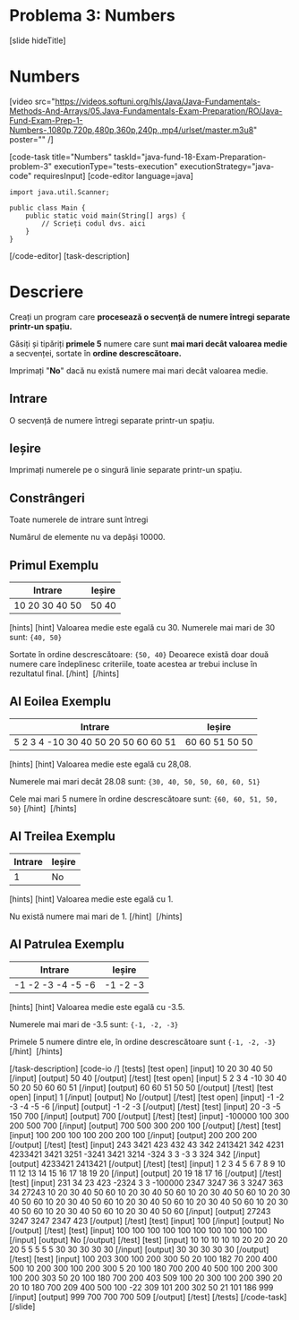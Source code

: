 # Problema 3: Numbers
[slide hideTitle]
# Numbers

[video src="https://videos.softuni.org/hls/Java/Java-Fundamentals-Methods-And-Arrays/05.Java-Fundamentals-Exam-Preparation/RO/Java-Fund-Exam-Prep-1-Numbers-,1080p,720p,480p,360p,240p,.mp4/urlset/master.m3u8" poster="" /]

[code-task title="Numbers" taskId="java-fund-18-Exam-Preparation-problem-3" executionType="tests-execution" executionStrategy="java-code" requiresInput]
[code-editor language=java]
```
import java.util.Scanner;

public class Main {
    public static void main(String[] args) {
        // Scrieți codul dvs. aici
    }
}
```
[/code-editor]
[task-description]
# Descriere

Creați un program care **procesează o secvență de numere întregi separate printr-un spațiu.**

Găsiți și tipăriți **primele 5** numere care sunt **mai mari decât valoarea medie** a secvenței, sortate în **ordine descrescătoare.**

Imprimați "**No**" dacă nu există numere mai mari decât valoarea medie.

## Intrare

O secvență de numere întregi separate printr-un spațiu.

## Ieșire

Imprimați numerele pe o singură linie separate printr-un spațiu.

## Constrângeri

Toate numerele de intrare sunt întregi

Numărul de elemente nu va depăși 10000.

## Primul Exemplu
| **Intrare** | **Ieșire** |
| --- | --- |
| 10 20 30 40 50  | 50 40  |

[hints]
[hint]
Valoarea medie este egală cu 30.
Numerele mai mari de 30 sunt: `{40, 50}`

Sortate în ordine descrescătoare: `{50, 40}`
Deoarece există doar două numere care îndeplinesc criteriile, toate acestea ar trebui incluse în rezultatul final.
[/hint] 
[/hints] 


## Al Eoilea Exemplu
| **Intrare** | **Ieșire** |
| --- | --- |
| 5 2 3 4 -10 30 40 50 20 50 60 60 51  | 60 60 51 50 50  |

[hints]
[hint]
Valoarea medie este egală cu 28,08.

Numerele mai mari decât 28.08 sunt: `{30, 40, 50, 50, 60, 60, 51}`

Cele mai mari 5 numere în ordine descrescătoare sunt: `{60, 60, 51, 50, 50}`
[/hint] 
[/hints] 



## Al Treilea Exemplu
| **Intrare** | **Ieșire** |
| --- | --- |
| 1  | No  |

[hints]
[hint]
Valoarea medie este egală cu 1.

Nu există numere mai mari de 1.
[/hint] 
[/hints] 


## Al Patrulea Exemplu
| **Intrare** | **Ieșire** |
| --- | --- |
| -1 -2 -3 -4 -5 -6  | -1 -2 -3   |

[hints]
[hint]
Valoarea medie este egală cu -3.5.

Numerele mai mari de -3.5 sunt: `{-1, -2, -3}`

Primele 5 numere dintre ele, în ordine descrescătoare sunt `{-1, -2, -3}`
[/hint] 
[/hints] 


[/task-description]
[code-io /]
[tests]
[test open]
[input]
10 20 30 40 50
[/input]
[output]
50 40
[/output]
[/test]
[test open]
[input]
5 2 3 4 -10 30 40 50 20 50 60 60 51
[/input]
[output]
60 60 51 50 50
[/output]
[/test]
[test open]
[input]
1
[/input]
[output]
No
[/output]
[/test]
[test open]
[input]
-1 -2 -3 -4 -5 -6
[/input]
[output]
-1 -2 -3
[/output]
[/test]
[test]
[input]
20 -3 -5 150 700
[/input]
[output]
700
[/output]
[/test]
[test]
[input]
-100000 100 300 200 500 700
[/input]
[output]
700 500 300 200 100
[/output]
[/test]
[test]
[input]
100 200 100 100 200 200 100
[/input]
[output]
200 200 200
[/output]
[/test]
[test]
[input]
243 3421 423 432 43 342 2413421 342 4231 4233421 3421 3251 -3241 3421 3214 -324 3 3 -3 3 324 342
[/input]
[output]
4233421 2413421
[/output]
[/test]
[test]
[input]
1 2 3 4 5 6 7 8 9 10 11 12 13 14 15 16 17 18 19 20
[/input]
[output]
20 19 18 17 16
[/output]
[/test]
[test]
[input]
231 34 23 423 -2324 3 3 -100000 2347 3247 36 3 3247 363 34 27243 10 20 30 40 50 60 10 20 30 40 50 60 10 20 30 40 50 60 10 20 30 40 50 60 10 20 30 40 50 60 10 20 30 40 50 60 10 20 30 40 50 60 10 20 30 40 50 60 10 20 30 40 50 60 10 20 30 40 50 60
[/input]
[output]
27243 3247 3247 2347 423
[/output]
[/test]
[test]
[input]
100
[/input]
[output]
No
[/output]
[/test]
[test]
[input]
100 100 100 100 100 100 100 100 100 100
[/input]
[output]
No
[/output]
[/test]
[test]
[input]
10 10 10 10 10 20 20 20 20 20 5 5 5 5 5 30 30 30 30 30
[/input]
[output]
30 30 30 30 30
[/output]
[/test]
[test]
[input]
100 203 300 100 200 300 50 20 100 182 70 200 400 500 10 200 300 100 200 300 5 20 100 180 700 200 40 500 100 200 300 100 200 303 50 20 100 180 700 200 403 509 100 20 300 100 200 390 20 20 10 180 700 209 400 500 100 -22 309 101 200 302 50 21 101 186 999
[/input]
[output]
999 700 700 700 509
[/output]
[/test]
[/tests]
[/code-task]
[/slide]
